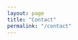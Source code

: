 ```yaml
---
layout: page
title: "Contact"
permalink: "/contact"
---
```


<!-- - Email: tobiam AT mit DOT edu.
- Office: [MIT Stata Center](https://whereis.mit.edu/?go=32), [room 32-380](https://groups.csail.mit.edu/locomotion/directions.html). -->
